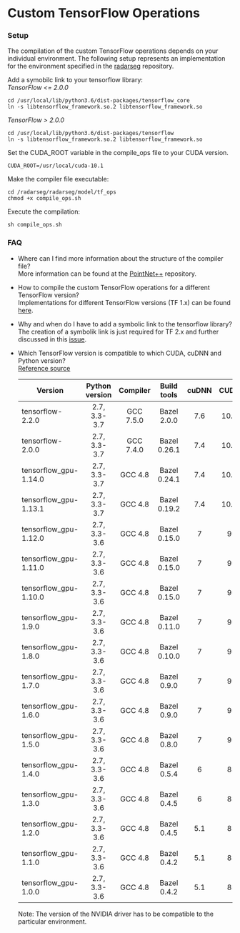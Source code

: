 # Custom TensorFlow Operations

### Setup
The compilation of the custom TensorFlow operations depends on your individual environment. The following setup represents an implementation for the environment specified in the [radarseg](https://gitlab.lrz.de/perception/radarseg) repository.

Add a symobilc link to your tensorflow library: \
*TensorFlow <= 2.0.0*
```
cd /usr/local/lib/python3.6/dist-packages/tensorflow_core
ln -s libtensorflow_framework.so.2 libtensorflow_framework.so
```
*TensorFlow > 2.0.0*
```
cd /usr/local/lib/python3.6/dist-packages/tensorflow
ln -s libtensorflow_framework.so.2 libtensorflow_framework.so
```

Set the CUDA_ROOT variable in the compile_ops file to your CUDA version.
```
CUDA_ROOT=/usr/local/cuda-10.1
```

Make the compiler file executable:
```
cd /radarseg/radarseg/model/tf_ops
chmod +x compile_ops.sh
```

Execute the compilation:
```
sh compile_ops.sh
```

### FAQ
* Where can I find more information about the structure of the compiler file? \
More information can be found at the [PointNet++](https://github.com/charlesq34/pointnet2) repository.

* How to compile the custom TensorFlow operations for a different TensorFlow version? \
Implementations for different TensorFlow versions (TF 1.x) can be found [here](https://github.com/charlesq34/pointnet2/issues/50).

* Why and when do I have to add a symbolic link to the tensorflow library? \
The creation of a symbolik link is just required for TF 2.x and further discussed in this [issue](https://github.com/charlesq34/pointnet2/pull/154).

* Which TensorFlow version is compatible to which CUDA, cuDNN and Python version? \
[Reference source](https://github.com/charlesq34/pointnet2/issues/152)

    | Version                | Python version | Compiler  | Build tools  |  cuDNN  |  CUDA  |
    | ---------------------- |:--------------:| :--------:| :-----------:| :------:| :-----:|
    | tensorflow-2.2.0       |  2.7, 3.3-3.7  | GCC 7.5.0 | Bazel 2.0.0  |   7.6   |  10.1  |
    | tensorflow-2.0.0       |  2.7, 3.3-3.7  | GCC 7.4.0 | Bazel 0.26.1 |   7.4   |  10.0  |
    | tensorflow_gpu-1.14.0  |  2.7, 3.3-3.7  |  GCC 4.8  | Bazel 0.24.1 |   7.4   |  10.0  |
    | tensorflow_gpu-1.13.1  |  2.7, 3.3-3.7  |  GCC 4.8  | Bazel 0.19.2 |   7.4   |  10.0  |
    | tensorflow_gpu-1.12.0  |  2.7, 3.3-3.6  |  GCC 4.8  | Bazel 0.15.0 |    7    |   9    |
    | tensorflow_gpu-1.11.0  |  2.7, 3.3-3.6  |  GCC 4.8  | Bazel 0.15.0 |    7    |   9    |
    | tensorflow_gpu-1.10.0  |  2.7, 3.3-3.6  |  GCC 4.8  | Bazel 0.15.0 |    7    |   9    |
    | tensorflow_gpu-1.9.0   |  2.7, 3.3-3.6  |  GCC 4.8  | Bazel 0.11.0 |    7    |   9    |
    | tensorflow_gpu-1.8.0   |  2.7, 3.3-3.6  |  GCC 4.8  | Bazel 0.10.0 |    7    |   9    |
    | tensorflow_gpu-1.7.0   |  2.7, 3.3-3.6  |  GCC 4.8  | Bazel 0.9.0  |    7    |   9    |
    | tensorflow_gpu-1.6.0   |  2.7, 3.3-3.6  |  GCC 4.8  | Bazel 0.9.0  |    7    |   9    |
    | tensorflow_gpu-1.5.0   |  2.7, 3.3-3.6  |  GCC 4.8  | Bazel 0.8.0  |    7    |   9    |
    | tensorflow_gpu-1.4.0   |  2.7, 3.3-3.6  |  GCC 4.8  | Bazel 0.5.4  |    6    |   8    |
    | tensorflow_gpu-1.3.0   |  2.7, 3.3-3.6  |  GCC 4.8  | Bazel 0.4.5  |    6    |   8    |
    | tensorflow_gpu-1.2.0   |  2.7, 3.3-3.6  |  GCC 4.8  | Bazel 0.4.5  |   5.1   |   8    |
    | tensorflow_gpu-1.1.0   |  2.7, 3.3-3.6  |  GCC 4.8  | Bazel 0.4.2  |   5.1   |   8    |
    | tensorflow_gpu-1.0.0   |  2.7, 3.3-3.6  |  GCC 4.8  | Bazel 0.4.2  |   5.1   |   8    |

    Note: The version of the NVIDIA driver has to be compatible to the particular environment.
